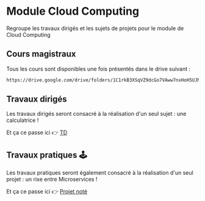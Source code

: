 # Module Cloud Computing
Regroupe les travaux dirigés et les sujets de projets pour le module de Cloud Computing

## Cours magistraux

Tous les cours sont disponibles une fois présentés dans le drive suivant :
```sh
https://drive.google.com/drive/folders/1C1rkB3XSqVZ9dcGo7VAww7nxHoH5UJMn?usp=sharing
```

## Travaux dirigés

Les travaux dirigés seront consacré à la réalisation d'un seul sujet : une calculatrice !

Et ça ce passe ici 👉 [TD](TD.md)

## Travaux pratiques 🕹️

Les travaux pratiques seront également consacré à la réalisation d'un seul projet : un rixe entre Microservices !

Et ça ce passe ici 👉 [Projet noté](SUJET_PROJET.md)